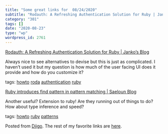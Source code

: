 ```yaml
---
title: "Some great links for  08/24/2020"
subtitle: "Rodauth: A Refreshing Authentication Solution for Ruby | Janko’s Blog"
category: "301"
tags: []
date: "2020-08-23"
type: "wp"
wordpress_id: 2761
---
```

[Rodauth: A Refreshing Authentication Solution for Ruby | Janko’s Blog](https://janko.io/rodauth-a-refreshing-authentication-solution-for-ruby/) 

Always nice to see alternatives to devise but this is just as complicated. I haven’t used it but my question is how much of the user facing UI does it provide and how do you customize it?

 tags: [howto](https://www.diigo.com/user/pitosalas/howto) [roda](https://www.diigo.com/user/pitosalas/roda) [authentication](https://www.diigo.com/user/pitosalas/authentication) [ruby](https://www.diigo.com/user/pitosalas/ruby)

 [Ruby introduces find pattern in pattern matching | Saeloun Blog](https://blog.saeloun.com/2020/08/17/find-pattern-in-pattern-matching) 

Another useful? Extension to ruby! Are they running out of things to do? How about type inference and speed?

 tags: [howto](https://www.diigo.com/user/pitosalas/howto) [ruby](https://www.diigo.com/user/pitosalas/ruby) [patterns](https://www.diigo.com/user/pitosalas/patterns)

Posted from [Diigo](https://www.diigo.com). The rest of my favorite links are [here](https://www.diigo.com/user/pitosalas).
